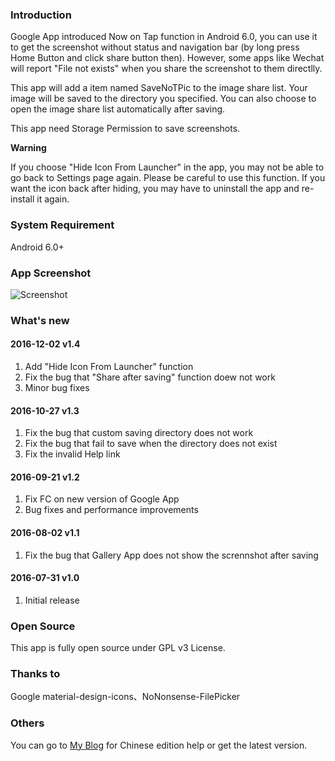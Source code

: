 
### Introduction

Google App introduced Now on Tap function in Android 6.0, you can use it to get the screenshot without status and navigation bar (by long press Home Button and click share button then). However, some apps like Wechat will report "File not exists" when you share the screenshot to them directlly. 

This app will add a item named SaveNoTPic to the image share list. Your image will be saved to the directory you specified. You can also choose to open the image share list automatically after saving.

This app need Storage Permission to save screenshots.

**Warning**

If you choose "Hide Icon From Launcher" in the app, you may not be able to go back to Settings page again. Please be careful to use this function. If you want the icon back after hiding, you may have to uninstall the app and re-install it again.

### System Requirement
Android 6.0+

### App Screenshot
![Screenshot](https://smartjinyu.com/img/2016-07-31/SaveNoTPic.png)

### What's new

#### 2016-12-02 v1.4
1. Add "Hide Icon From Launcher" function
2. Fix the bug that "Share after saving" function doew not work
3. Minor bug fixes

#### 2016-10-27 v1.3
1. Fix the bug that custom saving directory does not work
2. Fix the bug that fail to save when the directory does not exist
3. Fix the invalid Help link

#### 2016-09-21 v1.2
1. Fix FC on new version of Google App
2. Bug fixes and performance improvements

#### 2016-08-02 v1.1
1. Fix the bug that Gallery App does not show the scrennshot after saving

#### 2016-07-31 v1.0
1. Initial release

### Open Source
This app is fully open source under GPL v3 License.

### Thanks to
Google material-design-icons、NoNonsense-FilePicker


### Others
You can go to [My Blog] for Chinese edition help or get the latest version.

[My Blog]:https://smartjinyu.com/savenotpic/2016/08/02/SaveNoTPic.html
